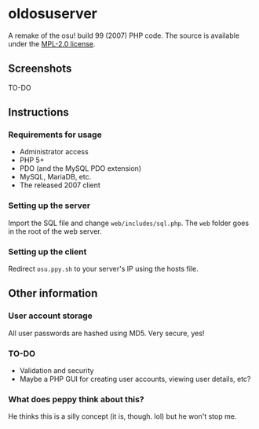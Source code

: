 # oldosuserver
A remake of the osu! build 99 (2007) PHP code. The source is available under the [MPL-2.0 license](https://tldrlegal.com/license/mozilla-public-license-2.0-(mpl-2)).

## Screenshots
TO-DO

## Instructions

### Requirements for usage
* Administrator access
* PHP 5+
* PDO (and the MySQL PDO extension)
* MySQL, MariaDB, etc.
* The released 2007 client

### Setting up the server
Import the SQL file and change `web/includes/sql.php`. The `web` folder goes in the root of the web server.

### Setting up the client
Redirect `osu.ppy.sh` to your server's IP using the hosts file.

## Other information

### User account storage
All user passwords are hashed using MD5. Very secure, yes!

### TO-DO
* Validation and security
* Maybe a PHP GUI for creating user accounts, viewing user details, etc?

### What does peppy think about this?
He thinks this is a silly concept (it is, though. lol) but he won't stop me.
